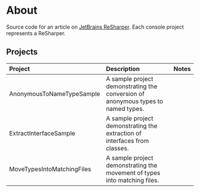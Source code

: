 # About

Source code for an article on [JetBrains ReSharper](https://www.jetbrains.com/resharper/). Each console project represents a ReSharper.

## Projects

| Project        |   Description    |  Notes   |
|:------------- |:-------------|:-------------|
| AnonymousToNameTypeSample | A sample project demonstrating the conversion of anonymous types to named types. |  |
| ExtractInterfaceSample | A sample project demonstrating the extraction of interfaces from classes. |  |
| MoveTypesIntoMatchingFiles | A sample project demonstrating the movement of types into matching files. |  |